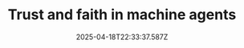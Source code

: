---
layout: bookmark
title: Trust and faith in machine agents
tags:
  - Bookmarks
  - AI
date: 2025-04-18T22:33:37.587Z
created: 2025-04-18T22:33:37.587Z
modified: 2025-04-18T22:34:45.315Z
link: https://www.frank.computer/blog/2024/09/machine-faith.html
id: 1018100252
excerpt: So how can I ever trust a machine, an algorithm, or a model if I have no material or social relationship with it?
image: http://www.frank.computer/images/default.png
highlights:
  - What researchers seem to be exploring is just “faith” in AI and not actual trust. This is modern-day religious activity.
---